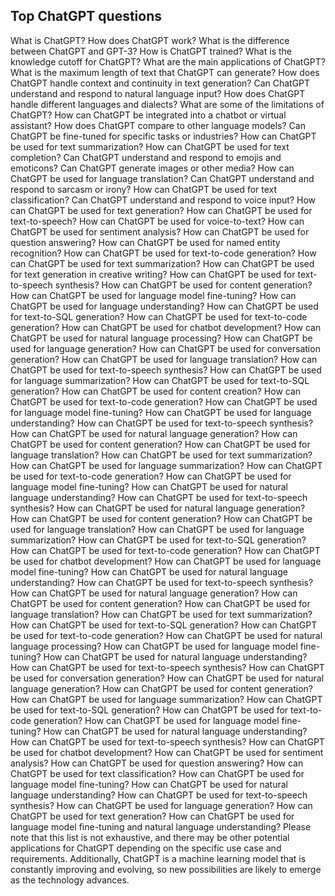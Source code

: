 ## Top ChatGPT questions 

What is ChatGPT?
How does ChatGPT work?
What is the difference between ChatGPT and GPT-3?
How is ChatGPT trained?
What is the knowledge cutoff for ChatGPT?
What are the main applications of ChatGPT?
What is the maximum length of text that ChatGPT can generate?
How does ChatGPT handle context and continuity in text generation?
Can ChatGPT understand and respond to natural language input?
How does ChatGPT handle different languages and dialects?
What are some of the limitations of ChatGPT?
How can ChatGPT be integrated into a chatbot or virtual assistant?
How does ChatGPT compare to other language models?
Can ChatGPT be fine-tuned for specific tasks or industries?
How can ChatGPT be used for text summarization?
How can ChatGPT be used for text completion?
Can ChatGPT understand and respond to emojis and emoticons?
Can ChatGPT generate images or other media?
How can ChatGPT be used for language translation?
Can ChatGPT understand and respond to sarcasm or irony?
How can ChatGPT be used for text classification?
Can ChatGPT understand and respond to voice input?
How can ChatGPT be used for text generation?
How can ChatGPT be used for text-to-speech?
How can ChatGPT be used for voice-to-text?
How can ChatGPT be used for sentiment analysis?
How can ChatGPT be used for question answering?
How can ChatGPT be used for named entity recognition?
How can ChatGPT be used for text-to-code generation?
How can ChatGPT be used for text summarization?
How can ChatGPT be used for text generation in creative writing?
How can ChatGPT be used for text-to-speech synthesis?
How can ChatGPT be used for content generation?
How can ChatGPT be used for language model fine-tuning?
How can ChatGPT be used for language understanding?
How can ChatGPT be used for text-to-SQL generation?
How can ChatGPT be used for text-to-code generation?
How can ChatGPT be used for chatbot development?
How can ChatGPT be used for natural language processing?
How can ChatGPT be used for language generation?
How can ChatGPT be used for conversation generation?
How can ChatGPT be used for language translation?
How can ChatGPT be used for text-to-speech synthesis?
How can ChatGPT be used for language summarization?
How can ChatGPT be used for text-to-SQL generation?
How can ChatGPT be used for content creation?
How can ChatGPT be used for text-to-code generation?
How can ChatGPT be used for language model fine-tuning?
How can ChatGPT be used for language understanding?
How can ChatGPT be used for text-to-speech synthesis?
How can ChatGPT be used for natural language generation?
How can ChatGPT be used for content generation?
How can ChatGPT be used for language translation?
How can ChatGPT be used for text summarization?
How can ChatGPT be used for language summarization?
How can ChatGPT be used for text-to-code generation?
How can ChatGPT be used for language model fine-tuning?
How can ChatGPT be used for natural language understanding?
How can ChatGPT be used for text-to-speech synthesis?
How can ChatGPT be used for natural language generation?
How can ChatGPT be used for content generation?
How can ChatGPT be used for language translation?
How can ChatGPT be used for language summarization?
How can ChatGPT be used for text-to-SQL generation?
How can ChatGPT be used for text-to-code generation?
How can ChatGPT be used for chatbot development?
How can ChatGPT be used for language model fine-tuning?
How can ChatGPT be used for natural language understanding?
How can ChatGPT be used for text-to-speech synthesis?
How can ChatGPT be used for natural language generation?
How can ChatGPT be used for content generation?
How can ChatGPT be used for language translation?
How can ChatGPT be used for text summarization?
How can ChatGPT be used for text-to-SQL generation?
How can ChatGPT be used for text-to-code generation?
How can ChatGPT be used for natural language processing?
How can ChatGPT be used for language model fine-tuning?
How can ChatGPT be used for natural language understanding?
How can ChatGPT be used for text-to-speech synthesis?
How can ChatGPT be used for conversation generation?
How can ChatGPT be used for natural language generation?
How can ChatGPT be used for content generation?
How can ChatGPT be used for language summarization?
How can ChatGPT be used for text-to-SQL generation?
How can ChatGPT be used for text-to-code generation?
How can ChatGPT be used for language model fine-tuning?
How can ChatGPT be used for natural language understanding?
How can ChatGPT be used for text-to-speech synthesis?
How can ChatGPT be used for chatbot development?
How can ChatGPT be used for sentiment analysis?
How can ChatGPT be used for question answering?
How can ChatGPT be used for text classification?
How can ChatGPT be used for language model fine-tuning?
How can ChatGPT be used for natural language understanding?
How can ChatGPT be used for text-to-speech synthesis?
How can ChatGPT be used for language generation?
How can ChatGPT be used for text generation?
How can ChatGPT be used for language model fine-tuning and natural language understanding?
Please note that this list is not exhaustive, and there may be other potential applications for ChatGPT depending on the specific use case and requirements. Additionally, ChatGPT is a machine learning model that is constantly improving and evolving, so new possibilities are likely to emerge as the technology advances.
